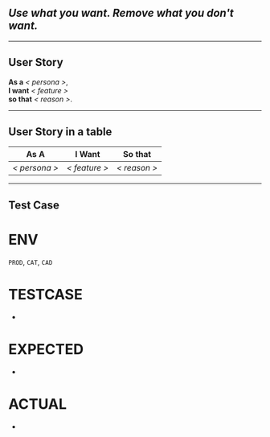 ## _Use what you want. Remove what you don't want._

---
## User Story
**As a** _< persona >_,<br>
**I want** _< feature >_<br>
**so that** _< reason >_.

---
## User Story in a table
| **As A** | **I Want** | **So that** |
|--------|---------|---------|
| _< persona >_ | _< feature >_ | _< reason >_ |

---
## Test Case

# ENV
`PROD`, `CAT`, `CAD`

# TESTCASE
*

# EXPECTED
*

# ACTUAL
*
